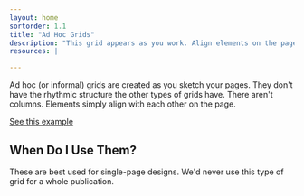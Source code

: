 ```yaml
---
layout: home
sortorder: 1.1
title: "Ad Hoc Grids"
description: "This grid appears as you work. Align elements on the page relative to each other."
resources: |

---
```

Ad hoc (or informal) grids are created as you sketch your pages. They don't have the rhythmic structure the other types of grids have. There aren't columns. Elements simply align with each other on the page.

[See this example](https://learning.oreilly.com/library/view/the-art-of/9781315301532/xhtml/14_Chapter08.xhtml#ch8-5)

## When Do I Use Them?

These are best used for single-page designs. We'd never use this type of grid for a whole publication.